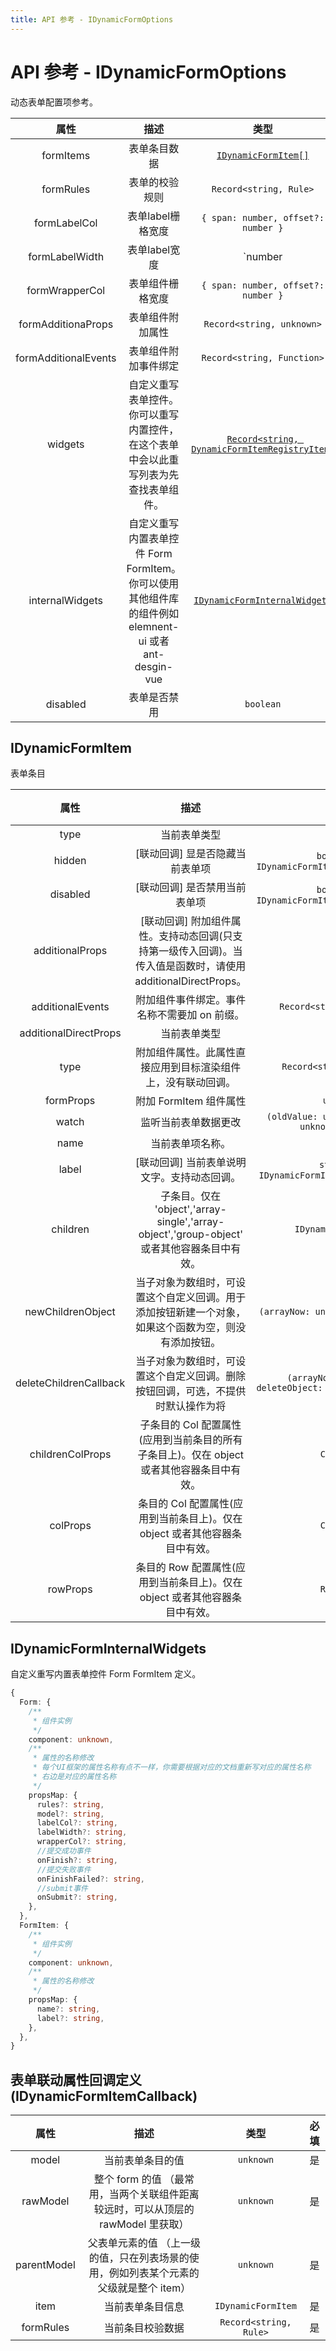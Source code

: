 ```yaml
---
title: API 参考 - IDynamicFormOptions
---
```


# API 参考 - IDynamicFormOptions

动态表单配置项参考。

| 属性 | 描述 | 类型 | 必填 |
| :----: | :----: | :----: | :----: |
| formItems | 表单条目数据 | [`IDynamicFormItem[]`](#idynamicformitem) | 是 |
| formRules | 表单的校验规则 | `Record<string, Rule>` | — |
| formLabelCol | 表单label栅格宽度 | `{ span: number, offset?: number }` | — |
| formLabelWidth | 表单label宽度 | `number|string` | — |
| formWrapperCol | 表单组件栅格宽度 | `{ span: number, offset?: number }` | — |
| formAdditionaProps | 表单组件附加属性 | `Record<string, unknown>` | — |
| formAdditionalEvents | 表单组件附加事件绑定 | `Record<string, Function>` | — |
| widgets | 自定义重写表单控件。你可以重写内置控件，在这个表单中会以此重写列表为先查找表单组件。 | [`Record<string, DynamicFormItemRegistryItem>`](./global.md#dynamicformitemregistryitem) | — |
| internalWidgets | 自定义重写内置表单控件 Form FormItem。你可以使用其他组件库的组件例如 elemnent-ui 或者 ant-desgin-vue | [`IDynamicFormInternalWidgets`](#idynamicforminternalwidgets) | — |
| disabled | 表单是否禁用 | `boolean` | — |

## IDynamicFormItem

表单条目

| 属性 | 描述 | 类型 | 必填 |
| :----: | :----: | :----: | :----: |
| type | 当前表单类型 | `string` | 是 |
| hidden | [联动回调] 显是否隐藏当前表单项 | `boolean` or `IDynamicFormItemCallback<boolean>` | — |
| disabled | [联动回调] 是否禁用当前表单项 | `boolean` or `IDynamicFormItemCallback<boolean>` | — |
| additionalProps | [联动回调] 附加组件属性。支持动态回调(只支持第一级传入回调)。当传入值是函数时，请使用 additionalDirectProps。 | `string` | — |
| additionalEvents | 附加组件事件绑定。事件名称不需要加 on 前缀。 | `Record<string, Function>` | — |
| additionalDirectProps | 当前表单类型 | `string` | — |
| type | 附加组件属性。此属性直接应用到目标渲染组件上，没有联动回调。 | `Record<string, unknown>` | — |
| formProps | 附加 FormItem 组件属性 | `unknown` | — |
| watch | 监听当前表单数据更改 | `(oldValue: unknown, newValue: unknown) => void` | — |
| name | 当前表单项名称。 | `string` | 是 |
| label | [联动回调] 当前表单说明文字。支持动态回调。 | `string` or `IDynamicFormItemCallback<string>` | — |
| children | 子条目。仅在 'object','array-single','array-object','group-object' 或者其他容器条目中有效。 | `IDynamicFormItem[]` | — |
| newChildrenObject | 当子对象为数组时，可设置这个自定义回调。用于添加按钮新建一个对象，如果这个函数为空，则没有添加按钮。 | `(arrayNow: unknown[]) => unknown` | — |
| deleteChildrenCallback | 当子对象为数组时，可设置这个自定义回调。删除按钮回调，可选，不提供时默认操作为将 | `(arrayNow: unknown[], deleteObject: unknown) => unknown` | — |
| childrenColProps | 子条目的 Col 配置属性(应用到当前条目的所有子条目上)。仅在 object 或者其他容器条目中有效。 | `ColProps` | — |
| colProps | 条目的 Col 配置属性(应用到当前条目上)。仅在 object 或者其他容器条目中有效。 | `ColProps` | — |
| rowProps | 条目的 Row 配置属性(应用到当前条目上)。仅在 object 或者其他容器条目中有效。 | `RowProps` | — |

## IDynamicFormInternalWidgets

自定义重写内置表单控件 Form FormItem 定义。

```ts
{
  Form: {
    /**
     * 组件实例
     */
    component: unknown,
    /**
     * 属性的名称修改
     * 每个UI框架的属性名称有点不一样，你需要根据对应的文档重新写对应的属性名称
     * 右边是对应的属性名称
     */
    propsMap: {
      rules?: string,
      model?: string,
      labelCol?: string,
      labelWidth?: string,
      wrapperCol?: string,
      //提交成功事件
      onFinish?: string,
      //提交失败事件
      onFinishFailed?: string,
      //submit事件
      onSubmit?: string,
    },
  },
  FormItem: {
    /**
     * 组件实例
     */
    component: unknown,
    /**
     * 属性的名称修改
     */
    propsMap: {
      name?: string,
      label?: string,
    },
  },
}
```

## 表单联动属性回调定义 (IDynamicFormItemCallback)

| 属性 | 描述 | 类型 | 必填 |
| :----: | :----: | :----: | :----: |
| model | 当前表单条目的值 | `unknown` | 是 |
| rawModel | 整个 form 的值 （最常用，当两个关联组件距离较远时，可以从顶层的 rawModel 里获取） | `unknown` | 是 |
| parentModel | 父表单元素的值 （上一级的值，只在列表场景的使用，例如列表某个元素的父级就是整个 item） | `unknown` | 是 |
| item | 当前表单条目信息 | `IDynamicFormItem` | 是 |
| formRules | 当前条目校验数据 | `Record<string, Rule>` | 是 |
